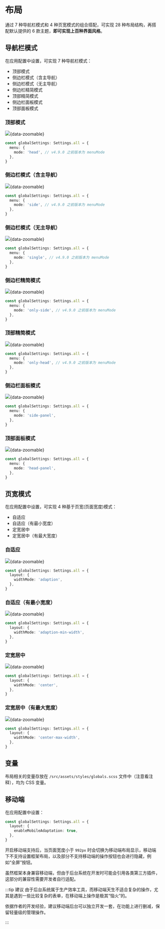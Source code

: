 # 布局

通过 7 种导航栏模式和 4 种页宽模式的组合搭配，可实现 28 种布局结构，再搭配默认提供的 6 款主题，**即可实现上百种界面风格**。

## 导航栏模式

在应用配置中设置，可实现 7 种导航栏模式：

- 顶部模式
- 侧边栏模式（含主导航）
- 侧边栏模式（无主导航）
- 侧边栏精简模式
- 顶部精简模式
- 侧边栏面板模式
- 顶部面板模式

### 顶部模式

![](/menu-mode-head.png){data-zoomable}

```ts {2-4}
const globalSettings: Settings.all = {
  menu: {
    mode: 'head', // v4.9.0 之前版本为 menuMode
  },
}
```

### 侧边栏模式（含主导航）

![](/menu-mode-side.png){data-zoomable}

```ts {2-4}
const globalSettings: Settings.all = {
  menu: {
    mode: 'side', // v4.9.0 之前版本为 menuMode
  },
}
```

### 侧边栏模式（无主导航）

![](/menu-mode-single.png){data-zoomable}

```ts {2-4}
const globalSettings: Settings.all = {
  menu: {
    mode: 'single', // v4.9.0 之前版本为 menuMode
  },
}
```

### 侧边栏精简模式

![](/menu-mode-only-side.png){data-zoomable}

```ts {2-4}
const globalSettings: Settings.all = {
  menu: {
    mode: 'only-side', // v4.9.0 之前版本为 menuMode
  },
}
```

### 顶部精简模式

![](/menu-mode-only-head.png){data-zoomable}

```ts {2-4}
const globalSettings: Settings.all = {
  menu: {
    mode: 'only-head', // v4.9.0 之前版本为 menuMode
  },
}
```

### 侧边栏面板模式

![](/menu-mode-side-panel.png){data-zoomable}

```ts {2-4}
const globalSettings: Settings.all = {
  menu: {
    mode: 'side-panel',
  },
}
```

### 顶部面板模式

![](/menu-mode-head-panel.png){data-zoomable}

```ts {2-4}
const globalSettings: Settings.all = {
  menu: {
    mode: 'head-panel',
  },
}
```

## 页宽模式

在应用配置中设置，可实现 4 种基于页宽(页面宽度)模式：

- 自适应
- 自适应（有最小宽度）
- 定宽居中
- 定宽居中（有最大宽度）

### 自适应

![](/layout_1.gif){data-zoomable}

```ts {2-4}
const globalSettings: Settings.all = {
  layout: {
    widthMode: 'adaption',
  },
}
```

### 自适应（有最小宽度）

![](/layout_2.gif){data-zoomable}

```ts {2-4}
const globalSettings: Settings.all = {
  layout: {
    widthMode: 'adaption-min-width',
  },
}
```

### 定宽居中

![](/layout_3.gif){data-zoomable}

```ts {2-4}
const globalSettings: Settings.all = {
  layout: {
    widthMode: 'center',
  },
}
```

### 定宽居中（有最大宽度）

![](/layout_4.gif){data-zoomable}

```ts {2-4}
const globalSettings: Settings.all = {
  layout: {
    widthMode: 'center-max-width',
  },
}
```

## 变量

布局相关的变量存放在 `/src/assets/styles/globals.scss` 文件中（注意看注释），均为 CSS 变量。

## 移动端

在应用配置中设置：

```ts {2-4}
const globalSettings: Settings.all = {
  layout: {
    enableMobileAdaptation: true,
  },
}
```

开启移动端支持后，当页面宽度小于 `992px` 时会切换为移动端布局显示，移动端下不支持设置框架布局，以及部分不支持移动端的操作按钮也会进行隐藏，例如“全屏”按钮。

虽然框架本身兼容移动端，但由于后台系统在开发时可能会引用各类第三方插件，这部分的兼容性需要开发者自行适配。

:::tip 建议
由于后台系统属于生产效率工具，而移动端天生不适合复杂的操作，尤其是遇到一些比较复杂的表单，在移动端上操作是极其“恼火”的。

依据作者的开发经验，建议移动端后台可以独立开发一套，在功能上进行删减，保留轻量级的管理操作。

:::
